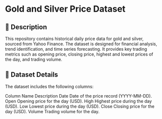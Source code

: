 
# Gold and Silver Price Dataset
## 📄 Description
This repository contains historical daily price data for gold and silver, sourced from Yahoo Finance. The dataset is designed for financial analysis, trend identification, and time series forecasting. It provides key trading metrics such as opening price, closing price, highest and lowest prices of the day, and trading volume.

## 📂 Dataset Details
The dataset includes the following columns:

Column Name                    	Description
Date          	Date of the price record (YYYY-MM-DD).
Open          	Opening price for the day (USD).
High	          Highest price during the day (USD).
Low	            Lowest price during the day (USD).
Close	          Closing price for the day (USD).
Volume	        Trading volume for the day.
